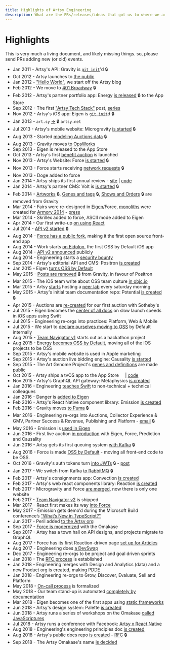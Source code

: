 ```yaml
---
title: Highlights of Artsy Engineering
description: What are the PRs/releases/ideas that got us to where we are?
---
```


# Highlights

This is very much a living document, and likely missing things. so, please send PRs adding new (or old) events.

- Jan 2011 - Artsy's API: Gravity is [`git init`][grav_init]'d 🔒
- Oct 2012 - Artsy launches to [the public][nyt]
- Jan 2012 - ["Hello World"][blog], we start off the Artsy blog
- Feb 2012 - We move to [401 Broadway][401] 🔒
- Feb 2012 - Artsy's partner portfolio app: Energy [is released][energy_1] 🔒 to the App Store
- Sep 2012 - The first ["Artsy Tech Stack"][ts1] post, [series][tech-series]
- Nov 2012 - Artsy's iOS app: Eigen is [`git init`][eigen_init]d 🔒
- Jan 2013 - `art.sy` [->][art_sy] 🔒 `artsy.net`
- Jul 2013 - Artsy's mobile website: Microgravity [is started][micro-start] 🔒
- Aug 2013 - Started [modeling Auctions data][auctions-model] 🔒
- Aug 2013 - Gravity moves [to OpsWorks][opsworks]
- Sep 2013 - Eigen is released to the App Store
- Oct 2013 - Artsy's first [benefit auction][auction_benefit] is launched
- Nov 2013 - Artsy's Website: Force [is started][force-start] 🔒
- Nov 2013 - Force starts receiving [network requests][force-network] 🔒
- Nov 2013 - Doge added to force
  <a href="https://twitter.com/dblockdotorg/status/404986159949811712"><img src="https://user-images.githubusercontent.com/49038/39097791-55938788-4659-11e8-8f73-53c3480bfb15.png" height=12></a>
- Jan 2014 - Artsy ships its first annual review - [site][2013_site] | [code][2013_code]
- Jan 2014 - Artsy's partner CMS: Volt is [is started][volt-start] 🔒
- Feb 2014 - [Artworks][grav_artworks] 🔒, [Genes and tags][grav_genes] 🔒, [Shows and Orders][grav_shows] 🔒 are
  removed from Gravity
- Mar 2014 - Fairs were re-designed in [Eigen][eig_map]/Force, [monoliths][monoliths] were created for [Armory
  2014][arm] - [press][arm-pr]
- Mar 2014 - Skrillex added to force, ASCII mode added to Eigen
  <a href="https://twitter.com/dblockdotorg/status/720760851783884800"><img src="https://user-images.githubusercontent.com/49038/39097791-55938788-4659-11e8-8f73-53c3480bfb15.png" height=12></a>
  <a href="https://twitter.com/dblockdotorg/status/447337278600642560"><img src="https://user-images.githubusercontent.com/49038/39097791-55938788-4659-11e8-8f73-53c3480bfb15.png" height=12></a>
- Apr 2014 - Our first write-up [on using React][helix-react]
- Jul 2014 - [API v2 started][v2] 🔒
- Aug 2014 - [Force has a public fork][force_pub], making it the first open source front-end app
- Aug 2014 - Work starts [on Eidolon][eidolon], the first OSS by Default iOS app
- Aug 2014 - [API v2 announced][v2_announce] publicly
- Aug 2014 - Engineering starts a [security bounty][security]
- Sep 2014 - Artsy's editorial API and CMS: Positron [is created][positron]
- Jan 2015 - Eigen [turns OSS by Default][oss_eigen]
- May 2015 - [Posts are removed][remove_posts] 🔒 from Gravity, in favour of Positron
- Mar 2015 - The iOS team write about OSS team culture [in objc.io][objcio]
- Mar 2015 - Artsy [starts][peerlab-start] hosting a [peer lab][peer] every saturday morning
- May 2015 - Artsy's initial team documentation repo: Potential [is created][pot_init] 🔒
- Apr 2015 - Auctions are [re-created][auctions-2] for our first auction with Sotheby's
- Jul 2015 - Eigen becomes the [center of all docs][eigen_dym] on slow launch speeds in iOS apps using Swift
- Jul 2015 - Engineering re-orgs into practices: Platform, Web & Mobile
- Jul 2015 - We start to [declare ourselves moving to OSS][move_oss] by Default internally
- Aug 2015 - [Team Navigator v1][team_1] starts out as a hackathon project
- Aug 2015 - Energy [becomes OSS by Default][energy_oss], moving all of the iOS projects to be OSS
  <a href="https://twitter.com/ArtsyOpenSource/status/629360596513910788"><img src="https://user-images.githubusercontent.com/49038/39097791-55938788-4659-11e8-8f73-53c3480bfb15.png" height=12></a>
- Sep 2015 - Artsy's mobile website is used in Apple marketing
  <a href="https://twitter.com/dblockdotorg/status/641697132639072257"><img src="https://user-images.githubusercontent.com/49038/39097791-55938788-4659-11e8-8f73-53c3480bfb15.png" height=12></a>
- Sep 2015 - Artsy's auction live bidding engine: Causality [is started][caus_init]
- Sep 2015 - The Art Genome Project's [genes and definitions][tagp] are made public
- Oct 2015 - Artsy ships a tvOS app to the App Store
  <a href="https://twitter.com/dblockdotorg/status/657267075979812865"><img src="https://user-images.githubusercontent.com/49038/39097791-55938788-4659-11e8-8f73-53c3480bfb15.png" height=12></a>
  | [code][emerge]
- Nov 2015 - Artsy's GraphQL API gateway: Metaphysics [is created][mp]
- Jan 2016 - Engineering [teaches Swift][teach-swift] to non-technical + technical colleagues
- Jan 2016 - Danger is [added to Eigen][danger]
- Feb 2016 - Artsy's React Native component library: Emission [is created][emission_init]
- Feb 2016 - Gravity moves [to Puma][puma] 🔒
- Mar 2016 - Engineering re-orgs into Auctions, Collector Experience & GMV, Partner Success & Revenue, Publishing
  and Platform - [email][reorg2] 🔒
- May 2016 - Emission is [used in Eigen][emission]
- Jun 2016 - First live auction [in production][auction-pr] with Eigen, Force, Prediction and Causality
  <a href="https://twitter.com/dblockdotorg/status/747786883913101316"><img src="https://user-images.githubusercontent.com/49038/39097791-55938788-4659-11e8-8f73-53c3480bfb15.png" height=12></a>
- Jun 2016 - Artsy gets its first queuing system [with Kafka][kafka] 🔒
- Aug 2016 - Force is made [OSS by Default][force-oss] - moving all front-end code to be OSS.
- Oct 2016 - Gravity's auth tokens turn [into JWTs][jwts] 🔒 - [post][jwt-blog]
- Jan 2017 - We switch from Kafka [to RabbitMQ][rabbit] 🔒
- Feb 2017 - Artsy's consignments app: Convection [is created][conv]
- Feb 2017 - Artsy's web react components library: Reaction [is created][reaction_init]
- Feb 2017 - Microgravity and Force [are merged][micro-end], now there is only one website
- Feb 2017 - [Team Navigator v2][team_2] is shipped
- Mar 2017 - React first makes its way [into Force][react-force]
- May 2017 - Emission gets demo’d during the Microsoft Build conference’s ["What’s New in TypeScript?"][new-in-ts]
- Jun 2017 - Peril added [to the Artsy org][peril]
- Sep 2017 - [Force is modernized][mod_force] with the Omakase
- Sep 2017 - Artsy has a town hall on API designs, and projects migrate to GraphQL
- Aug 2017 - Force has its first Reaction-driven page [set up for Articles][articles]
- Aug 2017 - Engineering does [a DevSwap][devswap]
- Dec 2017 - Engineering re-orgs to be project and goal driven sprints
- Jan 2018 - The [RFC process][rfc] is established
- Jan 2018 - Engineering merges with Design and Analytics (data) and a new Product org is created, making PDDE
- Jan 2018 - Engineering re-orgs to Grow, Discover, Evaluate, Sell and Platform
- May 2018 - [On-call process][on-call] is formalized
- May 2018 - Our team stand-up is automated [completely by documentation][standup]
- Mar 2018 - Eigen becomes one of the first apps using [static frameworks][stat_frm]
- Jun 2018 - Artsy's design system: Palette [is created][pal]
- Jun 2018 - Artsy runs a series of workshops on the Omakase [called JavaScriptures][jss]
- Jul 2018 - Artsy runs a conference with Facebook: [Artsy x React Native][axrn]
- Aug 2018 - Engineering's engineering principles doc [is created][principles]
- Aug 2018 - Artsy's public docs repo [is created][readme_init] - [RFC][docs_rfc] 🔒
- Sep 2018 - The Artsy Omakase's name [is decided][oma_rfc]

<!-- prettier-ignore-start -->
[helix-react]: http://artsy.github.io/blog/2015/04/08/creating-a-dynamic-single-page-app-for-our-genome-team-using-react/
[new-in-ts]: https://blogs.msdn.microsoft.com/typescript/2017/05/19/new-typescript-quick-starts-and-updates-from-build-2017/
[reorg2]: https://groups.google.com/a/artsymail.com/forum/#!msg/team/hwLvMwuBmJo/8xGcssucBwAJ;context-place=msg/team/tHZ_lfJQH9Y/cQQKlwIcCwAJ
<!-- prettier-ignore-end -->

[blog]: http://artsy.github.io/blog/2012/01/05/hello-world/
[grav_init]: https://github.com/artsy/gravity/commit/b289057506942a77d89ee1b619221e60cd17aaae
[401]: https://github.com/artsy/gravity/pull/1729
[auctions-model]: https://github.com/artsy/gravity/pull/6231
[force-network]: https://github.com/artsy/gravity/pull/6886
[v2]: https://github.com/artsy/gravity/pull/7862
[ts1]: http://artsy.github.io/blog/2012/10/10/artsy-technology-stack/
[force_pub]: http://artsy.github.io/blog/2014/09/05/we-open-sourced-our-isomorphic-javascript-website/
[v2_announce]: http://artsy.github.io/blog/2014/09/12/designing-the-public-artsy-api/
[eidolon]: http://artsy.github.io/blog/2014/11/13/eidolon-retrospective/
[eigen_init]: https://github.com/artsy/eigen-private/commit/288a90
[energy_1]: https://github.com/artsy/energy-private/releases/tag/v1.0
[force-start]: https://github.com/artsy/force-private/pull/1
[pot_init]: https://github.com/artsy/potential/pull/1
[readme_init]: https://github.com/artsy/readme/pull/1
[conv]: https://github.com/artsy/convection/pull/1
[reaction_init]: https://github.com/artsy/reaction/commit/a2a0af
[2013_site]: http://2013.artsy.net
[2013_code]: https://github.com/artsy/artsy-2013
[emission_init]: https://github.com/artsy/eigen/pull/1532
[emission]: https://github.com/artsy/eigen/pull/1532
[emerge]: https://github.com/artsy/emergence#readme
[volt-start]: https://github.com/artsy/volt/pull/1
[micro-start]: https://github.com/artsy/microgravity-private/pull/1
[micro-end]: https://github.com/artsy/force/pull/890
[peril]: https://github.com/artsy/reaction/pull/184
[danger]: https://github.com/artsy/eigen/pull/1013
[art_sy]: https://github.com/artsy/gravity/pull/4222
[jwts]: https://github.com/artsy/gravity/pull/10495
[puma]: https://github.com/artsy/gravity/pull/9751
[team_1]: https://github.com/artsy/team-navigator/tree/dev
[team_2]: https://github.com/artsy/team-navigator/
[principles]: https://github.com/artsy/README/blob/master/culture/engineering-principles.md
[mod_force]: https://github.com/artsy/README/blob/master/culture/engineering-principles.md
[axrn]: http://artsy.net/x-react-native
[eigen_dym]: https://github.com/artsy/eigen/issues/586
[stat_frm]: https://github.com/artsy/eigen/pull/2561
[kafka]: https://github.com/artsy/gravity/pull/10020
[docs_rfc]: https://github.com/artsy/potential/issues/166
[pal]: https://github.com/artsy/palette/pull/1/files
[rfc]: https://github.com/artsy/guides/pull/4
[oma_rfc]: https://github.com/artsy/README/issues/10
[oss_eigen]: http://artsy.github.io/blog/2015/04/28/how-we-open-sourced-eigen/
[jss]: http://artsy.github.io/series/javascriptures/
[on-call]: http://artsy.github.io/blog/2018/05/25/support-process/
[arm]: https://www.artsy.net/the-armory-show-2014
[mp]: https://github.com/artsy/metaphysics/commit/50b23f
[positron]: https://github.com/artsy/positron/commit/d17256
[monoliths]: https://github.com/artsy/europa
[react-force]: https://github.com/artsy/force/pull/1084
[articles]: https://github.com/artsy/force/pull/1713
[opsworks]: http://artsy.github.io/blog/2013/08/27/introduction-to-aws-opsworks/
[devswap]: http://artsy.github.io/blog/2017/09/11/DevSwap/
[force-oss]: http://artsy.github.io/blog/2016/09/06/Milestone-on-OSS-by-Default/
[nyt]: https://www.nytimes.com/2012/10/09/arts/design/artsy-is-mapping-the-world-of-art-on-the-web.html
[energy_oss]: http://artsy.github.io/blog/2015/08/06/open-sourcing-energy/
[caus_init]: https://github.com/artsy/causality/commit/0b9f95f
[objcio]: https://www.objc.io/issues/22-scale/
[teach-swift]: http://artsy.github.io/blog/2016/01/26/swift-at-artsy/
[jwt-blog]: http://artsy.github.io/blog/2016/10/26/jwt-artsy-journey/
[standup]: http://artsy.github.io/blog/2018/05/07/fully-automated-standups/
[peerlab-start]: https://www.meetup.com/CocoaPods-NYC/events/nrjxflytfbkb/
[peer]: https://www.meetup.com/CocoaPods-NYC/
[tech-series]: http://artsy.github.io/series/artsy-tech-stack/
[arm-pr]: http://files.artsy.net/the-armory-show-2014/press-release
[auction_benefit]: https://www.artsy.net/auction/ici-benefit-auction-2013
[auctions-2]: https://github.com/artsy/force-private/pull/2421
[remove_posts]: https://github.com/artsy/gravity/pull/8885
[grav_artworks]: https://github.com/artsy/gravity/pull/7302
[grav_genes]: https://github.com/artsy/gravity/pull/7301
[grav_shows]: https://github.com/artsy/gravity/pull/7148
[auction-pr]: http://files.artsy.net/documents/live-auction-integration.pdf
[rabbit]: https://github.com/artsy/gravity/pull/10721
[tagp]: https://github.com/artsy/the-art-genome-project
[move_oss]: https://vimeo.com/136554627
[security]: https://www.artsy.net/security
[eig_map]: https://code.dblock.org/2014/03/19/mapping-and-tiling-on-ios.html
